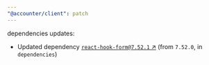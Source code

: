 ```yaml
---
"@accounter/client": patch
---
```

dependencies updates:
  - Updated dependency [`react-hook-form@7.52.1` ↗︎](https://www.npmjs.com/package/react-hook-form/v/7.52.1) (from `7.52.0`, in `dependencies`)
